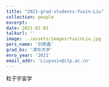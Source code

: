 ```yaml
---
title: "2021-grad-students-Yuxin-Liu"
collection: people
excerpt: 
date: 2021-01-01
talkurl: ''
image: ../assets/images/YuxinLiu.jpg
pers_name: '刘雨鑫'
grad_bs: '清华大学'
enro_year: '2021' 
email_addr: 'Liuyuxin@itp.ac.cn'
---
```



粒子宇宙学




